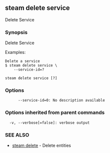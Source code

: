 ## steam delete service

Delete Service

### Synopsis


Delete Service

Examples:

    Delete a service
    $ steam delete service \
        --service-id=?

```
steam delete service [?]
```

### Options

```
      --service-id=0: No description available
```

### Options inherited from parent commands

```
  -v, --verbose[=false]: verbose output
```

### SEE ALSO
* [steam delete](steam_delete.md)	 - Delete entities

